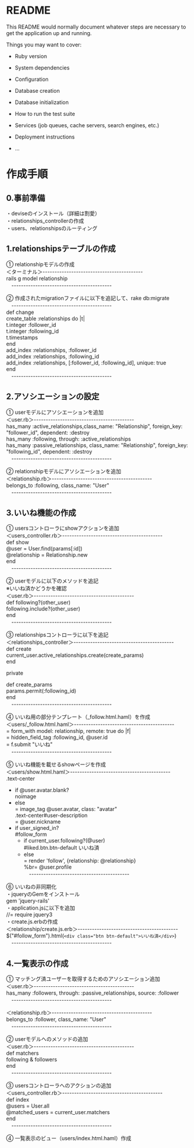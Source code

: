# README

This README would normally document whatever steps are necessary to get the
application up and running.

Things you may want to cover:

* Ruby version

* System dependencies

* Configuration

* Database creation

* Database initialization

* How to run the test suite

* Services (job queues, cache servers, search engines, etc.)

* Deployment instructions

* ...

# 作成手順  
## 0.事前準備  
・deviseのインストール（詳細は割愛）  
・relationships_controllerの作成  
・users、relationshipsのルーティング  
## 1.relationshipsテーブルの作成  
① relationshipモデルの作成  
＜ターミナル＞------------------------------------------  
rails g model relationship  
　------------------------------------------  

② 作成されたmigrationファイルに以下を追記して、rake db:migrate  
　------------------------------------------  
  def change  
    create_table :relationships do |t|  
      t.integer :follower_id  
      t.integer :following_id  
      t.timestamps  
    end  
    add_index :relationships, :follower_id  
    add_index :relationships, :following_id  
    add_index :relationships, [:follower_id, :following_id], unique: true  
  end  
　------------------------------------------  

## 2.アソシエーションの設定  
① userモデルにアソシエーションを追加  
＜user.rb＞------------------------------------------  
  has_many :active_relationships,class_name:  "Relationship", foreign_key: "follower_id", dependent: :destroy  
  has_many :following, through: :active_relationships  
  has_many :passive_relationships, class_name: "Relationship", foreign_key: "following_id", dependent: :destroy  
　------------------------------------------  

② relationshipモデルにアソシエーションを追加  
＜relationship.rb＞------------------------------------------  
  belongs_to :following, class_name: "User"  
　------------------------------------------  

## 3.いいね機能の作成  
① usersコントローラにshowアクションを追加  
＜users_controller.rb＞------------------------------------------  
  def show  
    @user = User.find(params[:id])  
    @relationship = Relationship.new  
  end  
　------------------------------------------  

② userモデルに以下のメソッドを追記  
※いいね済かどうかを確認  
＜user.rb＞------------------------------------------  
  def following?(other_user)  
    following.include?(other_user)  
  end  
　------------------------------------------  

③ relationshipsコントローラに以下を追記  
＜relationships_controller＞------------------------------------------  
  def create  
    current_user.active_relationships.create(create_params)  
  end  

  private  

  def create_params  
    params.permit(:following_id)  
  end  
　------------------------------------------  

④ いいね用の部分テンプレート（_follow.html.haml）を作成  
＜users/_follow.html.haml＞------------------------------------------  
= form_with model: relationship, remote: true do |f|  
  = hidden_field_tag :following_id, @user.id  
  = f.submit "いいね"  
　------------------------------------------  

⑤ いいね機能を載せるshowページを作成  
＜users/show.html.haml＞------------------------------------------  
.text-center  
  - if @user.avatar.blank?  
    noimage  
  - else  
    = image_tag @user.avatar, class: "avatar"  
.text-center#user-description  
  = @user.nickname  
  - if user_signed_in?  
    #follow_form  
      - if current_user.following?(@user)  
        #liked.btn.btn-default いいね済  
      - else  
        = render 'follow', {relationship: @relationship}  
    %br= @user.profile  
　------------------------------------------  

⑥ いいねの非同期化  
・jqueryのGemをインストール  
gem 'jquery-rails'  
・application.jsに以下を追加  
//= require jquery3  
・create.js.erbの作成  
＜relationship/create.js.erb＞------------------------------------------  
$("#follow_form").html(`<div class="btn btn-default">いいね済</div>`)  
　------------------------------------------  

## 4.一覧表示の作成  
① マッチング済ユーザーを取得するためのアソシエーション追加  
＜user.rb＞------------------------------------------  
has_many :followers, through: :passive_relationships, source: :follower  
　------------------------------------------  

＜relationship.rb＞------------------------------------------  
belongs_to :follower, class_name: "User"  
　------------------------------------------  

② userモデルへのメソッドの追加  
＜user.rb＞------------------------------------------  
def matchers  
  following & followers  
end  
　------------------------------------------  

③ usersコントローラへのアクションの追加  
＜users_controller.rb＞------------------------------------------  
  def index  
    @users = User.all  
    @matched_users = current_user.matchers  
  end  
　------------------------------------------  

④ 一覧表示のビュー（users/index.html.haml）作成  
